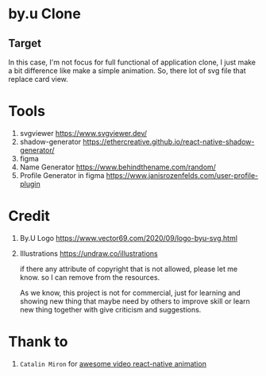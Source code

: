 # by.u Clone

## Target
In this case, I'm not focus for full functional of application clone, I just make a bit difference like make a simple animation. So, there lot of svg file that replace card view. 

# Tools

1. svgviewer https://www.svgviewer.dev/
2. shadow-generator https://ethercreative.github.io/react-native-shadow-generator/
3. figma
4. Name Generator https://www.behindthename.com/random/
5. Profile Generator in figma https://www.janisrozenfelds.com/user-profile-plugin

# Credit

1. By.U Logo https://www.vector69.com/2020/09/logo-byu-svg.html
2. Illustrations https://undraw.co/illustrations


    if there any attribute of copyright that is not allowed, please let me know. so I can remove from the resources.

    As we know, this project is not for commercial, just for learning and showing new thing that maybe need by others to improve skill or learn new thing together with give criticism and suggestions.

# Thank to
1. `Catalin Miron` for [awesome video react-native animation](t.ly/tcsN)